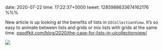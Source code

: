 date: 2020-07-22
time: 17:22:37+0000
tweet: 1285988633674162176
%%%

New article is up looking at the benefits of lists in `UICollectionView`. It’s so easy to animate between lists and grids or mix lists with grids at the same time. [pspdfkit.com/blog/2020/the-case-for-lists-in-uicollectionview/](https://pspdfkit.com/blog/2020/the-case-for-lists-in-uicollectionview/)

![](Edi_2FlX0AAFIgn.jpg)

